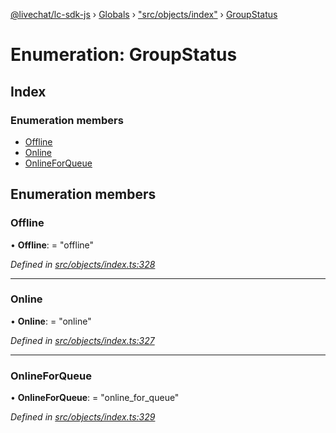 [@livechat/lc-sdk-js](../README.md) › [Globals](../globals.md) › ["src/objects/index"](../modules/_src_objects_index_.md) › [GroupStatus](_src_objects_index_.groupstatus.md)

# Enumeration: GroupStatus

## Index

### Enumeration members

* [Offline](_src_objects_index_.groupstatus.md#offline)
* [Online](_src_objects_index_.groupstatus.md#online)
* [OnlineForQueue](_src_objects_index_.groupstatus.md#onlineforqueue)

## Enumeration members

###  Offline

• **Offline**: = "offline"

*Defined in [src/objects/index.ts:328](https://github.com/livechat/lc-sdk-js/blob/aff69b2/src/objects/index.ts#L328)*

___

###  Online

• **Online**: = "online"

*Defined in [src/objects/index.ts:327](https://github.com/livechat/lc-sdk-js/blob/aff69b2/src/objects/index.ts#L327)*

___

###  OnlineForQueue

• **OnlineForQueue**: = "online_for_queue"

*Defined in [src/objects/index.ts:329](https://github.com/livechat/lc-sdk-js/blob/aff69b2/src/objects/index.ts#L329)*
